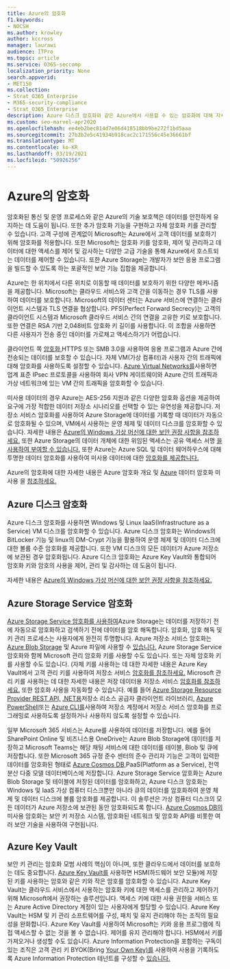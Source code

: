 ```yaml
---
title: Azure의 암호화
f1.keywords:
- NOCSH
ms.author: krowley
author: kccross
manager: laurawi
audience: ITPro
ms.topic: article
ms.service: O365-seccomp
localization_priority: None
search.appverid:
- MET150
ms.collection:
- Strat_O365_Enterprise
- M365-security-compliance
- Strat_O365_Enterprise
description: Azure 디스크 암호화와 같은 Azure에서 사용할 수 있는 암호화에 대해 자세히 알아보기
ms.custom: seo-marvel-apr2020
ms.openlocfilehash: ee4eb2bec814d7e06d418518bb9be272f1bd5aaa
ms.sourcegitcommit: 27b2b2e5c41934b918cac2c171556c45e36661bf
ms.translationtype: MT
ms.contentlocale: ko-KR
ms.lasthandoff: 03/19/2021
ms.locfileid: "50926256"
---
```

# <a name="encryption-in-azure"></a>Azure의 암호화

암호화된 통신 및 운영 프로세스와 같은 Azure의 기술 보호책은 데이터를 안전하게 유지하는 데 도움이 됩니다. 또한 추가 암호화 기능을 구현하고 자체 암호화 키를 관리할 수 있습니다. 고객 구성에 관계없이 Microsoft는 Azure에서 고객 데이터를 보호하기 위해 암호화를 적용합니다. 또한 Microsoft는 암호화 키를 암호화, 제어 및 관리하고 데이터에 대한 액세스를 제어 및 감사하는 다양한 고급 기술을 통해 Azure에서 호스트되는 데이터를 제어할 수 있습니다. 또한 Azure Storage는 개발자가 보안 응용 프로그램을 빌드할 수 있도록 하는 포괄적인 보안 기능 집합을 제공합니다.

Azure는 한 위치에서 다른 위치로 이동할 때 데이터를 보호하기 위한 다양한 메커니즘을 제공합니다. Microsoft는 클라우드 서비스와 고객 간을 이동하는 경우 TLS를 사용하여 데이터를 보호합니다. Microsoft의 데이터 센터는 Azure 서비스에 연결하는 클라이언트 시스템과 TLS 연결을 협상합니다. PFS(Perfect Forward Secrecy)는 고객의 클라이언트 시스템과 Microsoft 클라우드 서비스 간의 연결을 고유한 키로 보호합니다. 또한 연결은 RSA 기반 2,048비트 암호화 키 길이를 사용합니다. 이 조합을 사용하면 다른 사용자가 전송 중인 데이터를 가로채고 액세스하기가 어렵습니다.

클라이언트 쪽 [암호화,](/azure/storage/storage-client-side-encryption)HTTPS 또는 SMB 3.0을 사용하여 응용 프로그램과 Azure 간에 전송되는 데이터를 보호할 수 있습니다. 자체 VM(가상 컴퓨터)과 사용자 간의 트래픽에 대해 암호화를 사용하도록 설정할 수 있습니다. [Azure Virtual Networks를](https://azure.microsoft.com/services/virtual-network/)사용하면 업계 표준 IPsec 프로토콜을 사용하여 회사 VPN 게이트웨이와 Azure 간의 트래픽과 가상 네트워크에 있는 VM 간의 트래픽을 암호화할 수 있습니다.

미사용 데이터의 경우 Azure는 AES-256 지원과 같은 다양한 암호화 옵션을 제공하여 요구에 가장 적합한 데이터 저장소 시나리오를 선택할 수 있는 유연성을 제공합니다. 저장소 서비스 암호화를 사용하여 Azure Storage에 데이터를 기록할 때 데이터가 자동으로 암호화될 수 있으며, VM에서 사용하는 운영 체제 및 데이터 디스크를 암호화할 수 있습니다. [](/azure/storage/storage-service-encryption) 자세한 내용은 [Azure의 Windows 가상 머신에 대한 보안 권장 사항을 참조하세요.](/azure/security/azure-security-disk-encryption) 또한 Azure Storage의 데이터 개체에 대한 위임된 액세스는 공유 액세스 서명 [을 사용하여 부여할 수 있습니다.](/azure/storage/storage-dotnet-shared-access-signature-part-1) 또한 Azure는 Azure SQL 및 데이터 웨어하우스에 대해 투명한 데이터 암호화를 사용하여 미사용 데이터에 대한 [암호화를 제공합니다.](/sql/relational-databases/security/encryption/transparent-data-encryption-azure-sql)

Azure의 암호화에 대한 자세한 내용은 Azure 암호화 개요 및 [Azure](/azure/security/security-azure-encryption-overview) 데이터 암호화 미사용 을 [참조하세요.](/azure/security/azure-security-encryption-atrest)

## <a name="azure-disk-encryption"></a>Azure 디스크 암호화

Azure 디스크 암호화를 사용하면 Windows 및 Linux IaaS(Infrastructure as a Service) VM 디스크를 암호화할 수 있습니다. Azure 디스크 암호화는 Windows의 BitLocker 기능 및 linux의 DM-Crypt 기능을 활용하여 운영 체제 및 데이터 디스크에 대한 볼륨 수준 암호화를 제공합니다. 또한 VM 디스크의 모든 데이터가 Azure 저장소에 보관된 경우 암호화됩니다. Azure 디스크 암호화는 Azure Key Vault와 통합되어 암호화 키와 암호의 사용을 제어, 관리 및 감사하는 데 도움이 됩니다.

자세한 내용은 [Azure의 Windows 가상 머신에 대한 보안 권장 사항을 참조하세요.](/azure/virtual-machines/windows/security-recommendations)

## <a name="azure-storage-service-encryption"></a>Azure Storage Service 암호화

[Azure Storage Service 암호화를 사용하여](/azure/storage/storage-service-encryption)Azure Storage는 데이터를 저장하기 전에 자동으로 암호화하고 검색하기 전에 데이터를 암호 해독합니다. 암호화, 암호 해독 및 키 관리 프로세스는 사용자에게 완전히 투명합니다. Azure 저장소 서비스 암호화는 [Azure Blob Storage](https://azure.microsoft.com/services/storage/blobs/) 및 Azure 파일에 사용할 수 [있습니다.](https://azure.microsoft.com/services/storage/files/) Azure Storage Service 암호화와 함께 Microsoft 관리 암호화 키를 사용할 수도 있습니다. 또는 자체 암호화 키를 사용할 수도 있습니다. (자체 키를 사용하는 데 대한 자세한 내용은 Azure Key Vault에서 고객 관리 키를 사용하여 저장소 서비스 [암호화를 참조하세요.](/azure/storage/common/storage-service-encryption-customer-managed-keys) Microsoft 관리 키를 사용하는 데 대한 자세한 내용은 저장 데이터용 저장소 서비스 [암호화를 참조하세요.](/azure/storage/storage-service-encryption) 또한 암호화 사용을 자동화할 수 있습니다. 예를 들어 [Azure Storage Resource Provider REST API,](/rest/api/storagerp/) [.NET용](/dotnet/api/overview/azure/storage)저장소 리소스 공급자 클라이언트 라이브러리, [Azure PowerShell](/powershell/azureps-cmdlets-docs)또는 [Azure CLI를](/azure/storage/storage-azure-cli)사용하여 저장소 계정에서 저장소 서비스 암호화를 프로그래밍로 사용하도록 설정하거나 사용하지 않도록 설정할 수 있습니다.

일부 Microsoft 365 서비스는 Azure를 사용하여 데이터를 저장합니다. 예를 들어 SharePoint Online 및 비즈니스용 OneDrive는 Azure Blob Storage에 데이터를 저장하고 Microsoft Teams는 해당 채팅 서비스에 대한 데이터를 테이블, Blob 및 큐에 저장합니다. 또한 Microsoft 365 규정 준수 센터의 준수 관리자 기능은 고객이 입력한 데이터를 암호화된 형태로 [Azure Cosmos DB,](/azure/cosmos-db/database-encryption-at-rest)PaaS(Platform as a Service), 전역 분산 다중 모델 데이터베이스에 저장합니다. Azure Storage Service 암호화는 Azure Blob Storage 및 테이블에 저장된 데이터를 암호화하고, Azure 디스크 암호화는 Windows 및 IaaS 가상 컴퓨터 디스크뿐만 아니라 큐의 데이터를 암호화하여 운영 체제 및 데이터 디스크에 볼륨 암호화를 제공합니다. 이 솔루션은 가상 컴퓨터 디스크의 모든 데이터가 Azure 저장소에 보관된 동안 암호화되도록 합니다. [Azure Cosmos DB의](/azure/cosmos-db/database-encryption-at-rest) 미사용 암호화는 보안 키 저장소 시스템, 암호화된 네트워크 및 암호화 API를 비롯한 여러 보안 기술을 사용하여 구현됩니다.

## <a name="azure-key-vault"></a>Azure Key Vault

보안 키 관리는 암호화 모범 사례의 핵심이 아니며, 또한 클라우드에서 데이터를 보호하는 데도 중요합니다. [Azure Key Vault를](/azure/key-vault/key-vault-whatis) 사용하면 HSM(하드웨어 보안 모듈)에 저장된 키를 사용하는 암호와 같은 키와 작은 암호를 암호화할 수 있습니다. Azure Key Vault는 클라우드 서비스에서 사용하는 암호화 키에 대한 액세스를 관리하고 제어하기 위해 Microsoft에서 권장하는 솔루션입니다. 액세스 키에 대한 사용 권한을 서비스 또는 Azure Active Directory 계정이 있는 사용자에게 할당할 수 있습니다. Azure Key Vault는 HSM 및 키 관리 소프트웨어를 구성, 패치 및 유지 관리해야 하는 조직의 필요성을 완화합니다. Azure Key Vault를 사용하여 Microsoft는 키와 응용 프로그램에 직접 액세스할 수 없는 것을 볼 수 없습니다. 제어를 유지 관리해야 합니다. HSM에서 키를 가져오거나 생성할 수도 있습니다. Azure Information Protection을 포함하는 구독이 있는 조직은 고객 관리 키 BYOK(Bring [Your Own Key)를](/information-protection/plan-design/byok-price-restrictions) 사용하여 사용을 기록하도록 Azure Information Protection 테넌트를 구성할 수 [있습니다.](/information-protection/deploy-use/log-analyze-usage)